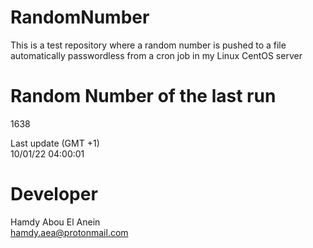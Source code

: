 # RandomNumber    
This is a test repository where a random number is pushed to a file automatically passwordless from a cron job in my Linux CentOS server    
# Random Number of the last run   
1638
      
Last update (GMT +1)    
10/01/22 04:00:01
# Developer    
Hamdy Abou El Anein   
hamdy.aea@protonmail.com
